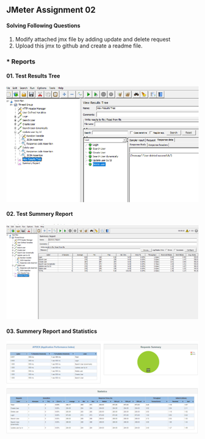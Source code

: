 ## JMeter Assignment 02


#### Solving Following Questions
1. Modify attached jmx file by adding update and delete request
2. Upload this jmx to github and create a readme file.





### * Reports
 #### 01. Test Results Tree 

![Jmeter Results Tree](./Report_Images/ResultsTree.png)

 #### 02. Test Summery Report 

![Jmeter Summery Report ](./Report_Images/SummeryReport.png)

 #### 03. Summery Report and Statistics

 ![Summery Report and Statistics  ](./Report_Images/Report_summery_and_statistics.png)


